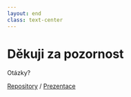 ```yaml
---
layout: end
class: text-center
---
```


# Děkuji za pozornost

Otázky?

[Repository](https://github.com/OA-PVA2-Syllabus/pva2_prednasky) / [Prezentace](https://oa-pva2-syllabus.github.io/pva2_prednasky/)
